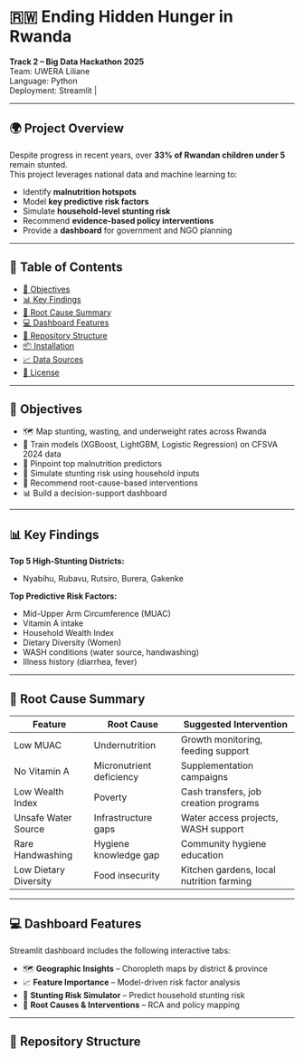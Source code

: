 # 🇷🇼 Ending Hidden Hunger in Rwanda

**Track 2 – Big Data Hackathon 2025**  
Team: UWERA Liliane  
Language: Python  
Deployment: Streamlit |

---

## 🌍 Project Overview

Despite progress in recent years, over **33% of Rwandan children under 5** remain stunted.  
This project leverages national data and machine learning to:

- Identify **malnutrition hotspots**
- Model **key predictive risk factors**
- Simulate **household-level stunting risk**
- Recommend **evidence-based policy interventions**
- Provide a **dashboard** for government and NGO planning

---

## 🧭 Table of Contents

- [🎯 Objectives](#🎯-objectives)
- [📊 Key Findings](#📊-key-findings)
- [🧠 Root Cause Summary](#🧠-root-cause-summary)
- [💻 Dashboard Features](#💻-dashboard-features)
- [📂 Repository Structure](#📂-repository-structure)
- [📦 Installation](#📦-installation)
- [📈 Data Sources](#📈-data-sources)
- [📝 License](#📝-license)

---

## 🎯 Objectives

- 🗺️ Map stunting, wasting, and underweight rates across Rwanda
- 🤖 Train models (XGBoost, LightGBM, Logistic Regression) on CFSVA 2024 data
- 📍 Pinpoint top malnutrition predictors
- 🧠 Simulate stunting risk using household inputs
- 🧩 Recommend root-cause-based interventions
- 📊 Build a decision-support dashboard

---

## 📊 Key Findings

**Top 5 High-Stunting Districts:**

- Nyabihu, Rubavu, Rutsiro, Burera, Gakenke

**Top Predictive Risk Factors:**

- Mid-Upper Arm Circumference (MUAC)
- Vitamin A intake
- Household Wealth Index
- Dietary Diversity (Women)
- WASH conditions (water source, handwashing)
- Illness history (diarrhea, fever)

---

## 🧠 Root Cause Summary

| Feature               | Root Cause                  | Suggested Intervention                    |
|----------------------|-----------------------------|-------------------------------------------|
| Low MUAC             | Undernutrition              | Growth monitoring, feeding support        |
| No Vitamin A         | Micronutrient deficiency    | Supplementation campaigns                 |
| Low Wealth Index     | Poverty                     | Cash transfers, job creation programs     |
| Unsafe Water Source  | Infrastructure gaps         | Water access projects, WASH support       |
| Rare Handwashing     | Hygiene knowledge gap       | Community hygiene education               |
| Low Dietary Diversity| Food insecurity             | Kitchen gardens, local nutrition farming  |

---

## 💻 Dashboard Features

Streamlit dashboard includes the following interactive tabs:

- 🗺️ **Geographic Insights** – Choropleth maps by district & province
- 📈 **Feature Importance** – Model-driven risk factor analysis
- 🧠 **Stunting Risk Simulator** – Predict household stunting risk
- 🧩 **Root Causes & Interventions** – RCA and policy mapping

---

## 📂 Repository Structure

